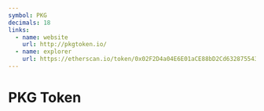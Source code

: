 ```yaml
---
symbol: PKG
decimals: 18
links:
  - name: website
    url: http://pkgtoken.io/
  - name: explorer
    url: https://etherscan.io/token/0x02F2D4a04E6E01aCE88bD2Cd632875543b2eF577
---
```


# PKG Token
